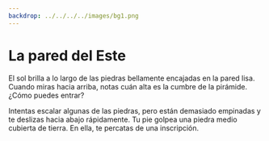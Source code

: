 ```yaml
---
backdrop: ../../../../images/bg1.png
---
```


# La pared del Este

El sol brilla a lo largo de las piedras bellamente encajadas en la pared lisa. Cuando miras hacia arriba, notas cuán alta es la cumbre de la pirámide. ¿Cómo puedes entrar?

Intentas escalar algunas de las piedras, pero están demasiado empinadas y te deslizas hacia abajo rápidamente. Tu pie golpea una piedra medio cubierta de tierra. En ella, te percatas de una inscripción.

<Item id="5" />

<Page url="4" instructions="Este glifo es más difícil de descifrar, pero tu guía dice: '1: la longitud mide alrededor de _____ de este a oeste, con 0 ° en el primer meridiano'. Haces clic en la URL que aparece junto a la imagen del glifo." action="Caminar hacia el norte" condition="5" />

